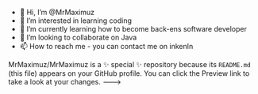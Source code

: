 - 👋 Hi, I’m @MrMaximuz
- 👀 I’m interested in learning coding
- 🌱 I’m currently learning how to become back-ens software developer
- 💞️ I’m looking to collaborate on Java
- 📫 How to reach me - you can contact me on inkenIn

MrMaximuz/MrMaximuz is a ✨ special ✨ repository because its `README.md` (this file) appears on your GitHub profile.
You can click the Preview link to take a look at your changes.
--->
